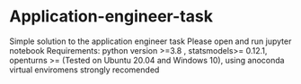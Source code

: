 # Application-engineer-task
Simple solution to the application engineer task 
Please open and run jupyter notebook
Requirements: python version >=3.8 , statsmodels>= 0.12.1, openturns >= 
(Tested on Ubuntu 20.04 and Windows 10), using anoconda virtual enviromens strongly recomended
